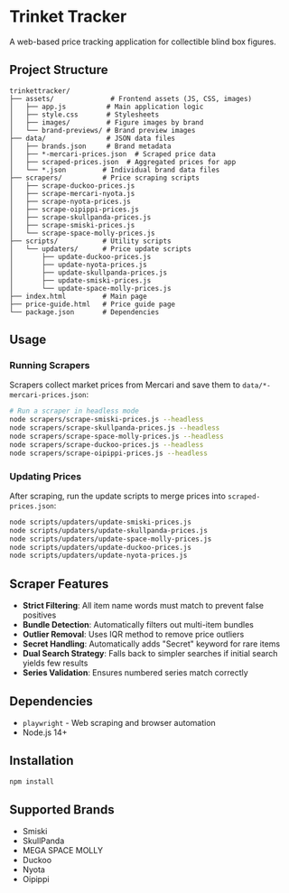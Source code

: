 # Trinket Tracker

A web-based price tracking application for collectible blind box figures.

## Project Structure

```
trinkettracker/
├── assets/              # Frontend assets (JS, CSS, images)
│   ├── app.js          # Main application logic
│   ├── style.css       # Stylesheets
│   ├── images/         # Figure images by brand
│   └── brand-previews/ # Brand preview images
├── data/               # JSON data files
│   ├── brands.json     # Brand metadata
│   ├── *-mercari-prices.json  # Scraped price data
│   ├── scraped-prices.json  # Aggregated prices for app
│   └── *.json         # Individual brand data files
├── scrapers/          # Price scraping scripts
│   ├── scrape-duckoo-prices.js
│   ├── scrape-mercari-nyota.js
│   ├── scrape-nyota-prices.js
│   ├── scrape-oipippi-prices.js
│   ├── scrape-skullpanda-prices.js
│   ├── scrape-smiski-prices.js
│   └── scrape-space-molly-prices.js
├── scripts/           # Utility scripts
│   └── updaters/      # Price update scripts
│       ├── update-duckoo-prices.js
│       ├── update-nyota-prices.js
│       ├── update-skullpanda-prices.js
│       ├── update-smiski-prices.js
│       └── update-space-molly-prices.js
├── index.html         # Main page
├── price-guide.html   # Price guide page
└── package.json       # Dependencies

```

## Usage

### Running Scrapers

Scrapers collect market prices from Mercari and save them to `data/*-mercari-prices.json`:

```bash
# Run a scraper in headless mode
node scrapers/scrape-smiski-prices.js --headless
node scrapers/scrape-skullpanda-prices.js --headless
node scrapers/scrape-space-molly-prices.js --headless
node scrapers/scrape-duckoo-prices.js --headless
node scrapers/scrape-oipippi-prices.js --headless
```

### Updating Prices

After scraping, run the update scripts to merge prices into `scraped-prices.json`:

```bash
node scripts/updaters/update-smiski-prices.js
node scripts/updaters/update-skullpanda-prices.js
node scripts/updaters/update-space-molly-prices.js
node scripts/updaters/update-duckoo-prices.js
node scripts/updaters/update-nyota-prices.js
```

## Scraper Features

- **Strict Filtering**: All item name words must match to prevent false positives
- **Bundle Detection**: Automatically filters out multi-item bundles
- **Outlier Removal**: Uses IQR method to remove price outliers
- **Secret Handling**: Automatically adds "Secret" keyword for rare items
- **Dual Search Strategy**: Falls back to simpler searches if initial search yields few results
- **Series Validation**: Ensures numbered series match correctly

## Dependencies

- `playwright` - Web scraping and browser automation
- Node.js 14+

## Installation

```bash
npm install
```

## Supported Brands

- Smiski
- SkullPanda
- MEGA SPACE MOLLY
- Duckoo
- Nyota
- Oipippi
